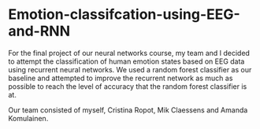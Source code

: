 # Emotion-classifcation-using-EEG-and-RNN
For the final project of our neural networks course, my team and I decided to attempt the classification of human emotion states based on EEG data using recurrent neural networks. We used a random forest classifier as our baseline and attempted to improve the recurrent network as much as possible to reach the level of accuracy that the random forest classifier is at.

Our team consisted of myself, Cristina Ropot, Mik Claessens and Amanda Komulainen.


